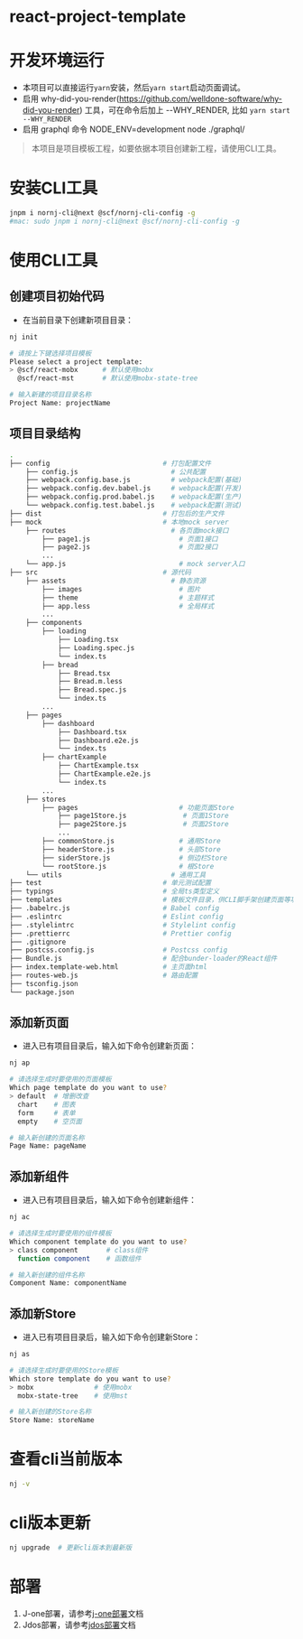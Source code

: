 react-project-template
====

# 开发环境运行

* 本项目可以直接运行`yarn`安装，然后`yarn start`启动页面调试。
* 启用 why-did-you-render(https://github.com/welldone-software/why-did-you-render) 工具，可在命令后加上 --WHY_RENDER, 比如 `yarn start --WHY_RENDER`
* 启用 graphql 命令 NODE_ENV=development node ./graphql/
> 本项目是项目模板工程，如要依据本项目创建新工程，请使用CLI工具。

# 安装CLI工具

```sh
jnpm i nornj-cli@next @scf/nornj-cli-config -g
#mac: sudo jnpm i nornj-cli@next @scf/nornj-cli-config -g
```

# 使用CLI工具

## 创建项目初始代码

* 在当前目录下创建新项目目录：

```sh
nj init

# 请按上下键选择项目模板
Please select a project template:
> @scf/react-mobx      # 默认使用mobx
  @scf/react-mst       # 默认使用mobx-state-tree

# 输入新建的项目目录名称
Project Name: projectName
```

## 项目目录结构

```bash
.
├── config                            # 打包配置文件
    ├── config.js                       # 公共配置
    ├── webpack.config.base.js          # webpack配置(基础)
    ├── webpack.config.dev.babel.js     # webpack配置(开发)
    ├── webpack.config.prod.babel.js    # webpack配置(生产)
    └── webpack.config.test.babel.js    # webpack配置(测试)
├── dist                              # 打包后的生产文件
├── mock                              # 本地mock server
    ├── routes                          # 各页面mock接口
        ├── page1.js                      # 页面1接口
        ├── page2.js                      # 页面2接口
        ...
    └── app.js                            # mock server入口
├── src                               # 源代码
    ├── assets                          # 静态资源
        ├── images                        # 图片
        ├── theme                         # 主题样式
        ├── app.less                      # 全局样式
        ...
    ├── components
        ├── loading
            ├── Loading.tsx
            ├── Loading.spec.js
            └── index.ts
        ├── bread
            ├── Bread.tsx
            ├── Bread.m.less
            ├── Bread.spec.js
            └── index.ts
        ...
    ├── pages
        ├── dashboard
            ├── Dashboard.tsx
            ├── Dashboard.e2e.js
            └── index.ts
        ├── chartExample
            ├── ChartExample.tsx
            ├── ChartExample.e2e.js
            └── index.ts
        ...
    ├── stores
        ├── pages                         # 功能页面Store
            ├── page1Store.js              # 页面1Store
            ├── page2Store.js              # 页面2Store
            ...
        ├── commonStore.js                # 通用Store
        ├── headerStore.js                # 头部Store
        ├── siderStore.js                 # 侧边栏Store
        └── rootStore.js                  # 根Store
    └── utils                           # 通用工具
├── test                              # 单元测试配置
├── typings                           # 全局ts类型定义
├── templates                         # 模板文件目录，供CLI脚手架创建页面等功能用
├── .babelrc.js                       # Babel config
├── .eslintrc                         # Eslint config
├── .stylelintrc                      # Stylelint config
├── .prettierrc                       # Prettier config
├── .gitignore
├── postcss.config.js                 # Postcss config
├── Bundle.js                         # 配合bunder-loader的React组件
├── index.template-web.html           # 主页面html
├── routes-web.js                     # 路由配置
├── tsconfig.json
└── package.json       
```

## 添加新页面

* 进入已有项目目录后，输入如下命令创建新页面：

```sh
nj ap

# 请选择生成时要使用的页面模板
Which page template do you want to use?
> default  # 增删改查
  chart    # 图表
  form     # 表单
  empty    # 空页面

# 输入新创建的页面名称
Page Name: pageName
```

## 添加新组件

* 进入已有项目目录后，输入如下命令创建新组件：

```sh
nj ac

# 请选择生成时要使用的组件模板
Which component template do you want to use?
> class component       # class组件
  function component    # 函数组件

# 输入新创建的组件名称
Component Name: componentName
```

## 添加新Store

* 进入已有项目目录后，输入如下命令创建新Store：

```sh
nj as

# 请选择生成时要使用的Store模板
Which store template do you want to use?
> mobx               # 使用mobx
  mobx-state-tree    # 使用mst

# 输入新创建的Store名称
Store Name: storeName
```

# 查看cli当前版本

```sh
nj -v
```

# cli版本更新

```sh
nj upgrade  # 更新cli版本到最新版
```

# 部署

1. J-one部署，请参考[j-one部署](http://doc.jd.com/scc-front/docs/standard/react/deploy.html)文档
2. Jdos部署，请参考[jdos部署](http://doc.jd.com/scc-front/docs/standard/react/deploy.html#jdos-%E7%8E%AF%E5%A2%83)文档